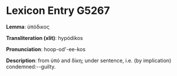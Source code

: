 # Lexicon Entry G5267

**Lemma**: ὑπόδικος

**Transliteration (xlit)**: hypódikos

**Pronunciation**: hoop-od'-ee-kos

**Description**:
from ὑπό and δίκη; under sentence, i.e. (by implication) condemned:--guilty.

